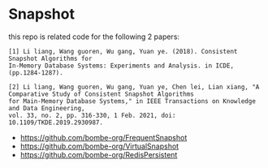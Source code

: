 # Snapshot

this repo is related code for the following 2 papers:

    [1] Li liang, Wang guoren, Wu gang, Yuan ye. (2018). Consistent Snapshot Algorithms for 
    In-Memory Database Systems: Experiments and Analysis. in ICDE, (pp.1284-1287).
    
    [2] Li liang, Wang guoren, Wu gang, Yuan ye, Chen lei, Lian xiang, "A Comparative Study of Consistent Snapshot Algorithms
    for Main-Memory Database Systems," in IEEE Transactions on Knowledge and Data Engineering, 
    vol. 33, no. 2, pp. 316-330, 1 Feb. 2021, doi: 10.1109/TKDE.2019.2930987.

- https://github.com/bombe-org/FrequentSnapshot
- https://github.com/bombe-org/VirtualSnapshot
- https://github.com/bombe-org/RedisPersistent


